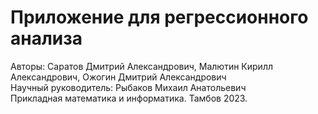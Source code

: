 # Приложение для регрессионного анализа
Авторы: Саратов Дмитрий Александрович, Малютин Кирилл Александрович, Ожогин Дмитрий Александрович<br>
Научный руководитель: Рыбаков Михаил Анатольевич<br>
Прикладная математика и информатика. Тамбов 2023.
